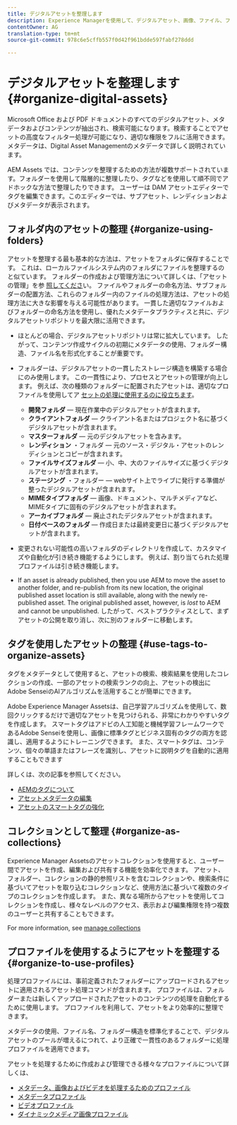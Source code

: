 ```yaml
---
title: デジタルアセットを整理します
description: Experience Managerを使用して、デジタルアセット、画像、ファイル、フォルダーなどを整理します。
contentOwner: AG
translation-type: tm+mt
source-git-commit: 978c6e5cffb557f0d42f961bdde597fabf278ddd

---
```



# デジタルアセットを整理します {#organize-digital-assets}

Microsoft Office および PDF ドキュメントのすべてのデジタルアセット、メタデータおよびコンテンツが抽出され、検索可能になります。検索することでアセットの高度なフィルター処理が可能になり、適切な権限をフルに活用できます。メタデータは、Digital Asset Managementのメタデータで詳しく説明されています。

AEM Assets では、コンテンツを整理するための方法が複数サポートされています。フォルダーを使用して階層的に整理したり、タグなどを使用して順不同でアドホックな方法で整理したりできます。 ユーザーは DAM アセットエディターでタグを編集できます。このエディターでは、サブアセット、レンディションおよびメタデータが表示されます。

## フォルダ内のアセットの整理 {#organize-using-folders}

アセットを整理する最も基本的な方法は、アセットをフォルダに保存することです。 これは、ローカルファイルシステム内のフォルダにファイルを整理するのと似ています。 フォルダーの作成および管理方法について詳しくは、「アセットの管理」を参 [照してくださ](managing-assets-touch-ui.md)い。 ファイルやフォルダーの命名方法、サブフォルダーの配置方法、これらのフォルダー内のファイルの処理方法は、アセットの処理方法に大きな影響を与える可能性があります。 一貫した適切なファイルおよびフォルダーの命名方法を使用し、優れたメタデータプラクティスと共に、デジタルアセットリポジトリを最大限に活用できます。

* ほとんどの場合、デジタルアセットリポジトリは常に拡大しています。 したがって、コンテンツ作成サイクルの初期にメタデータの使用、フォルダー構造、ファイル名を形式化することが重要です。
* フォルダーは、デジタルアセットの一貫したストレージ構造を構築する場合にのみ使用します。 この一貫性により、プロセスとアセットの管理が向上します。 例えば、次の種類のフォルダーに配置されたアセットは、適切なプロファイルを使用してア [セットの処理に使用するのに役立ちます](processing-profiles.md)。

   * **開発フォルダ** — 現在作業中のデジタルアセットが含まれます。
   * **クライアントフォルダ** — クライアント名またはプロジェクト名に基づくデジタルアセットが含まれます。
   * **マスターフォルダ** — 元のデジタルアセットを含みます。
   * **レンディション** ・フォルダ — 元のソース・デジタル・アセットのレンディションとコピーが含まれます。
   * **ファイルサイズフォルダ** — 小、中、大のファイルサイズに基づくデジタルアセットが含まれます。
   * **ステージング** ・フォルダー — webサイト上でライブに発行する準備が整ったデジタルアセットが含まれます。
   * **MIMEタイプフォルダ** — 画像、ドキュメント、マルチメディアなど、MIMEタイプに固有のデジタルアセットが含まれます。
   * **アーカイブフォルダ** — 廃止されたデジタルアセットが含まれます。
   * **日付ベースのフォルダ** — 作成日または最終変更日に基づくデジタルアセットが含まれます。

* 変更されない可能性の高いフォルダのディレクトリを作成して、カスタマイズや自動化が引き続き機能するようにします。 例えば、割り当てられた処理プロファイルは引き続き機能します。
* If an asset is already published, then you use AEM to move the asset to another folder, and re-publish from its new location, the original published asset location is still available, along with the newly re-published asset. The original published asset, however, is *lost* to AEM and cannot be unpublished. したがって、ベストプラクティスとして、まずアセットの公開を取り消し、次に別のフォルダーに移動します。

## タグを使用したアセットの整理 {#use-tags-to-organize-assets}

タグをメタデータとして使用すると、アセットの検索、検索結果を使用したコレクションの作成、一部のアセットの検索ランクの向上、アセットの検出にAdobe SenseiのAIアルゴリズムを活用することが簡単にできます。

Adobe Experience Manager Assetsは、自己学習アルゴリズムを使用して、数回クリックするだけで適切なアセットを見つけられる、非常にわかりやすいタグを作成します。 スマートタグはアドビの人工知能と機械学習フレームワークであるAdobe Senseiを使用し、画像に標準タグとビジネス固有のタグの両方を認識し、適用するようにトレーニングできます。 また、スマートタグは、コンテンツ、個々の単語またはフレーズを識別し、アセットに説明タグを自動的に適用することもできます

詳しくは、次の記事を参照してください。

* [AEMのタグについて](/help/sites-authoring/tags.md)
* [アセットメタデータの編集](meta-edit.md)
* [アセットのスマートタグの強化](enhanced-smart-tags.md)

## コレクションとして整理 {#organize-as-collections}

Experience Manager Assetsのアセットコレクションを使用すると、ユーザー間でアセットを作成、編集および共有する機能を効率化できます。 アセット、フォルダー、コレクションの静的参照リストを含むコレクションや、検索条件に基づいてアセットを取り込むコレクションなど、使用方法に基づいて複数のタイプのコレクションを作成します。  また、異なる場所からアセットを使用してコレクションを作成し、様々なレベルのアクセス、表示および編集権限を持つ複数のユーザーと共有することもできます。

For more information, see [manage collections](managing-collections-touch-ui.md)

<!-- TBD items: add screenshots where applicable
Any hints/recommendations of when to use what method of organizing? Some examples of how organizing helps towards a better taxonomy and improved content velocity.
Add back links to blog posts by marketing?
-->

## プロファイルを使用するようにアセットを整理する {#organize-to-use-profiles}

処理プロファイルには、事前定義されたフォルダーにアップロードされるアセットに適用されるアセット処理コマンドが含まれます。 プロファイルは、フォルダーまたは新しくアップロードされたアセットのコンテンツの処理を自動化するために使用します。 プロファイルを利用して、アセットをより効率的に整理できます。

メタデータの使用、ファイル名、フォルダー構造を標準化することで、デジタルアセットのプールが増えるにつれて、より正確で一貫性のあるフォルダーに処理プロファイルを適用できます。

アセットを処理するために作成および管理できる様々なプロファイルについて詳しくは、

* [メタデータ、画像およびビデオを処理するためのプロファイル](processing-profiles.md)
* [メタデータプロファイル](metadata-profiles.md)
* [ビデオプロファイル](video-profiles.md)
* [ダイナミックメディア画像プロファイル](image-profiles.md)

